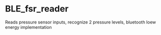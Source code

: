 # BLE_fsr_reader
 Reads pressure sensor inputs, recognize 2 pressure levels, bluetooth loew energy implementation

